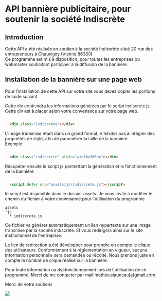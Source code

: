 # API bannière publicitaire, pour soutenir la société Indiscrète
## Introduction

Cette API a été réalisée en soutien à la société Indiscrète situé 20 rue des entrepreneurs à Chauvigny (Vienne 86300)<br>
Ce programme est mis à disposition, pour toutes les entreprises ou webmaster souhaitant participer à la diffusion de la bannière.


## Installation de la bannière sur une page web

Pour l'installation de cette API sur votre site vous devez copier les portions de code suivant

Cette div contiendra les informaitons générées par le script indiscrete.js. Cette div est à placer selon votre convenance sur votre page web. 

```html

  <div class="indiscrete"></div>

```

L'image transmise étant dans un grand format, n'hésiter pas à intégrer des propriétés de style, afin de paramétrer la taille de la bannière.<br>
Exemple

```html

  <div class="indiscrete" style="width=300px"></div>

```

Récupérer ensuite le script js permettant la génération et le fonctionnement de la bannière

```html

  <script defer src="assets/js/indiscrete.js"></script>

```

le script est disponible dans le dossier assets. Je vous invite à modifier le chemin du fichier à votre convenance pour l'utilisation du programme

```
assets
└js
  └ indiscrete.js

```

Ce fichier va générer automatiquement un lien hypertexte sur une image transmise par la société indiscrète. Et vous redirigera ainsi sur le site institutionnel de l'entreprise.

Le lien de redirection a été développer pour prendre en compte le clique des utilisateurs. Conformément à la réglementation en vigueur, aucune information personnelle sera demandée ou récolté. Nous prenons juste en compte le nombre de clique réalisé sur la bannière.

Pour toute information ou dysfonctionnement lors de l'utilisation de ce programme. Merci de me contacter par mail mathieusiaudeau[a]gmail.com

Merci de votre soutiens

<img src="http://indiscrete.mathieusiaudeau.fr/assets/img/indiscrete/ban.jpg">
